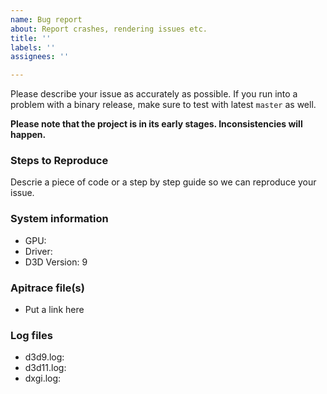 ```yaml
---
name: Bug report
about: Report crashes, rendering issues etc.
title: ''
labels: ''
assignees: ''

---
```


Please describe your issue as accurately as possible. If you run into a problem with a binary release, make sure to test with latest `master` as well.

**Please note that the project is in its early stages. Inconsistencies will happen.**

### Steps to Reproduce
Descrie a piece of code or a step by step guide so we can reproduce your issue.

### System information
- GPU:
- Driver:
- D3D Version: 9

### Apitrace file(s)
- Put a link here

### Log files
- d3d9.log:
- d3d11.log:
- dxgi.log:
